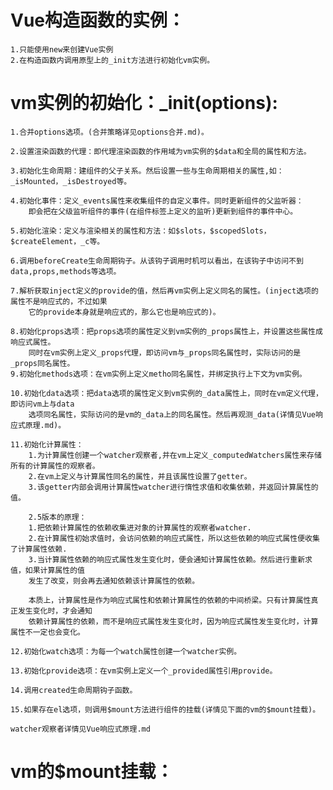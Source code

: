# Vue构造函数的实例：
	1.只能使用new来创建Vue实例
	2.在构造函数内调用原型上的_init方法进行初始化vm实例。


# vm实例的初始化：_init(options):
	1.合并options选项。(合并策略详见options合并.md)。

	2.设置渲染函数的代理：即代理渲染函数的作用域为vm实例的$data和全局的属性和方法。

	3.初始化生命周期：建组件的父子关系。然后设置一些与生命周期相关的属性,如：_isMounted，_isDestroyed等。

	4.初始化事件：定义_events属性来收集组件的自定义事件。同时更新组件的父监听器：
		即会把在父级监听组件的事件(在组件标签上定义的监听)更新到组件的事件中心。

	5.初始化渲染：定义与渲染相关的属性和方法：如$slots，$scopedSlots，$createElement，_c等。

	6.调用beforeCreate生命周期钩子。从该钩子调用时机可以看出，在该钩子中访问不到data,props,methods等选项。

	7.解析获取inject定义的provide的值，然后再vm实例上定义同名的属性。(inject选项的属性不是响应式的，不过如果
		它的provide本身就是响应式的，那么它也是响应式的)。

	8.初始化props选项：把props选项的属性定义到vm实例的_props属性上，并设置这些属性成响应式属性。
		同时在vm实例上定义_props代理，即访问vm与_props同名属性时，实际访问的是_props同名属性。
	9.初始化methods选项：在vm实例上定义metho同名属性，并绑定执行上下文为vm实例。

	10.初始化data选项：把data选项的属性定义到vm实例的_data属性上，同时在vm定义代理，即访问vm上与data
		选项同名属性，实际访问的是vm的_data上的同名属性。然后再观测_data(详情见Vue响应式原理.md)。

	11.初始化计算属性：
		1.为计算属性创建一个watcher观察者,并在vm上定义_computedWatchers属性来存储所有的计算属性的观察者。
		2.在vm上定义与计算属性同名的属性，并且该属性设置了getter。
		3.该getter内部会调用计算属性watcher进行惰性求值和收集依赖，并返回计算属性的值。

		2.5版本的原理：
		1.把依赖计算属性的依赖收集进对象的计算属性的观察者watcher.
		2.在计算属性初始求值时，会访问依赖的响应式属性，所以这些依赖的响应式属性便收集了计算属性依赖.
		3.当计算属性依赖的响应式属性发生变化时，便会通知计算属性依赖。然后进行重新求值，如果计算属性的值
		发生了改变，则会再去通知依赖该计算属性的依赖。

		本质上，计算属性是作为响应式属性和依赖计算属性的依赖的中间桥梁。只有计算属性真正发生变化时，才会通知
		依赖计算属性的依赖，而不是响应式属性发生变化时，因为响应式属性发生变化时，计算属性不一定也会变化。

	12.初始化watch选项：为每一个watch属性创建一个watcher实例。

	13.初始化provide选项：在vm实例上定义一个_provided属性引用provide。

	14.调用created生命周期钩子函数。

	15.如果存在el选项，则调用$mount方法进行组件的挂载(详情见下面的vm的$mount挂载)。

	watcher观察者详情见Vue响应式原理.md


# vm的$mount挂载：
